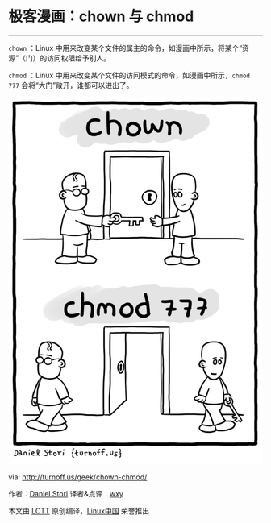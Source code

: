 极客漫画：chown 与 chmod
===============

------

`chown` ：Linux 中用来改变某个文件的属主的命令，如漫画中所示，将某个“资源”（门）的访问权限给予别人。

`chmod` ：Linux 中用来改变某个文件的访问模式的命令，如漫画中所示，`chmod 777` 会将“大门”敞开，谁都可以进出了。


![chown - chmod](./chown-chmod.png)

via: http://turnoff.us/geek/chown-chmod/

作者：[Daniel Stori][a]
译者&点评：[wxy](https://github.com/wxy)

本文由 [LCTT](https://github.com/LCTT/TranslateProject) 原创编译，[Linux中国](https://linux.cn/) 荣誉推出

[a]:http://turnoff.us/about/
